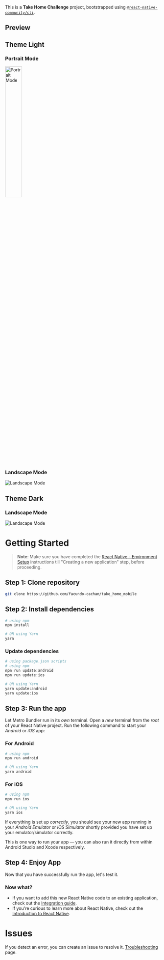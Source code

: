 This is a **Take Home Challenge** project, bootstrapped using [`@react-native-community/cli`](https://github.com/react-native-community/cli).

## Preview

## Theme Light

### Portrait Mode
<img alt="Portrait Mode" src="https://github.com/facundo-cachan/take_home_mobile/assets/29696243/4e0d47eb-326f-4906-96ec-ae13dd17db47" width="33%" />

### Landscape Mode
<img alt="Landscape Mode" src="https://github.com/facundo-cachan/take_home_mobile/assets/29696243/62e76f65-d125-4d3a-b4e6-673c6583670f" />

## Theme Dark

### Landscape Mode
<img alt="Landscape Mode" src="https://github.com/facundo-cachan/take_home_mobile/assets/29696243/510aef4f-bc52-4168-b0ab-62a8f5f6e5cf" />


# Getting Started

>**Note**: Make sure you have completed the [React Native - Environment Setup](https://reactnative.dev/docs/environment-setup) instructions till "Creating a new application" step, before proceeding.

## Step 1: Clone repository

```bash
git clone https://github.com/facundo-cachan/take_home_mobile
```

## Step 2: Install dependencies

```bash
# using npm
npm install

# OR using Yarn
yarn
```
### Update dependencies

```bash
# using package.json scripts
# using npm
npm run update:android
npm run update:ios

# OR using Yarn
yarn update:android
yarn update:ios
```

## Step 3: Run the app

Let Metro Bundler run in its _own_ terminal. Open a _new_ terminal from the _root_ of your React Native project. Run the following command to start your _Android_ or _iOS_ app:

### For Android

```bash
# using npm
npm run android

# OR using Yarn
yarn android
```

### For iOS

```bash
# using npm
npm run ios

# OR using Yarn
yarn ios
```

If everything is set up _correctly_, you should see your new app running in your _Android Emulator_ or _iOS Simulator_ shortly provided you have set up your emulator/simulator correctly.

This is one way to run your app — you can also run it directly from within Android Studio and Xcode respectively.

## Step 4: Enjoy App

Now that you have successfully run the app, let's test it.

### Now what?

- If you want to add this new React Native code to an existing application, check out the [Integration guide](https://reactnative.dev/docs/integration-with-existing-apps).
- If you're curious to learn more about React Native, check out the [Introduction to React Native](https://reactnative.dev/docs/getting-started).

# Issues

If you detect an error, you can create an issue to resolve it. [Troubleshooting](https://github.com/facundo-cachan/take_home_mobile/issues) page.
